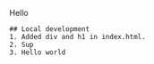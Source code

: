 Hello

    ## Local development
    1. Added div and h1 in index.html.
    2. Sup
    3. Hello world